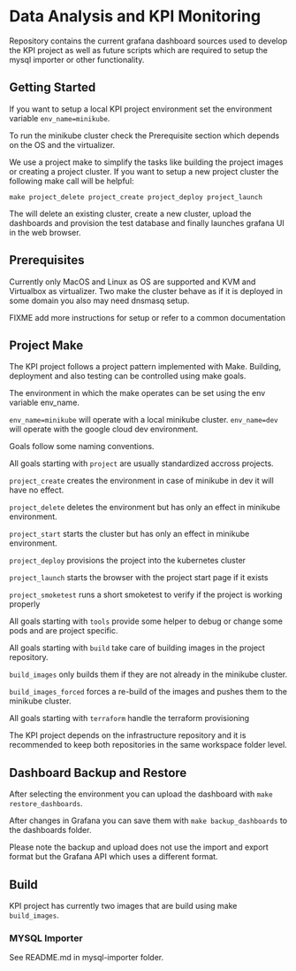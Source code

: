 # Data Analysis and KPI Monitoring

Repository contains the current grafana dashboard sources used to develop the KPI project as well as future scripts which are required to setup the mysql importer or other functionality.

## Getting Started

If you want to setup a local KPI project environment set the environment variable ```env_name=minikube```.

To run the minikube cluster check the Prerequisite section which depends on the OS and the virtualizer.

We use a project make to simplify the tasks like building the project images or creating a project cluster.
If you want to setup a new project cluster the following make call will be helpful:

```make project_delete project_create project_deploy project_launch```

The will delete an existing cluster, create a new cluster, upload the dashboards and provision the test database and finally launches  grafana UI in the web browser.

## Prerequisites

Currently only MacOS and Linux as OS are supported and KVM and Virtualbox as virtualizer.
Two make the cluster behave as if it is deployed in some domain you also may need dnsmasq setup.

FIXME add more instructions for setup or refer to a common documentation

## Project Make

The KPI project follows a project pattern implemented with Make.
Building, deployment and also testing can be controlled using make goals.

The environment in which the make operates can be set using the env variable env_name.

```env_name=minikube``` will operate with a local minikube cluster.
```env_name=dev``` will operate with the google cloud dev environment.

Goals follow some naming conventions.

All goals starting with ```project``` are usually standardized accross projects.

```project_create``` creates the environment in case of minikube in dev it will have no effect.

```project_delete``` deletes the environment but has only an effect in minikube environment.

```project_start```  starts the cluster but has only an effect in minikube environment.

```project_deploy``` provisions the project into the kubernetes cluster

```project_launch``` starts the browser with the project start page if it exists

```project_smoketest``` runs a short smoketest to verify if the project is working properly

All goals starting with ```tools``` provide some helper to debug or change some pods and are project specific.

All goals starting with ```build``` take care of building images in the project repository.

```build_images``` only builds them if they are not already in the minikube cluster.

```build_images_forced``` forces a re-build of the images and pushes them to the minikube cluster.

All goals starting with ```terraform```  handle the terraform provisioning

The KPI project depends on the infrastructure repository and it is recommended to keep both repositories in the same workspace folder level.

## Dashboard Backup and Restore

After selecting the environment you can upload the dashboard with ```make restore_dashboards```.

After changes in Grafana you can save them with ```make backup_dashboards``` to the dashboards folder.

Please note the backup and upload does not use the import and export format but the Grafana API which uses a different format.

## Build

KPI project has currently two images that are build using make ```build_images```.

### MYSQL Importer

See README.md in mysql-importer folder.

